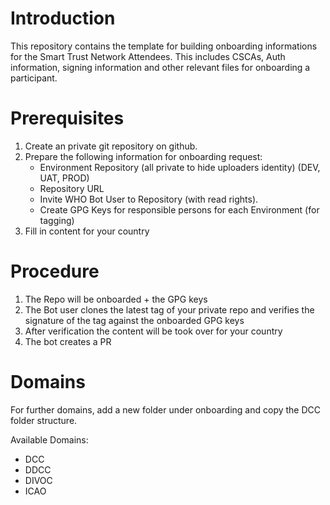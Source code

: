 # Introduction

This repository contains the template for building onboarding informations for the Smart Trust Network Attendees. This includes CSCAs, Auth information, signing information and other relevant files for onboarding a participant.

# Prerequisites

1) Create an private git repository on github.
2) Prepare the following information for onboarding request: 
    - Environment Repository (all private to hide uploaders identity) (DEV, UAT, PROD)
    - Repository URL
    - Invite WHO Bot User to Repository (with read rights).
    - Create GPG Keys for responsible persons for each Environment (for tagging)
3) Fill in content for your country
# Procedure

1) The Repo will be onboarded + the GPG keys
2) The Bot user clones the latest tag of your private repo and verifies the signature of the tag against the onboarded GPG keys
3) After verification the content will be took over for your country
4) The bot creates a PR


# Domains

For further domains, add a new folder under onboarding and copy the DCC folder structure.

Available Domains: 

- DCC
- DDCC
- DIVOC
- ICAO
